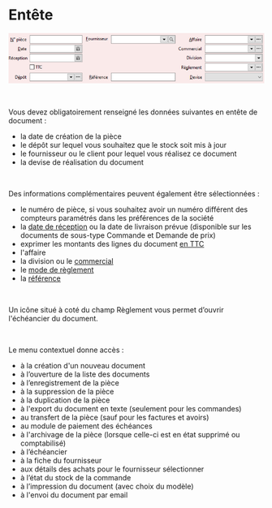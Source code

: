 # Entête

![](Entete.png)


 


Vous devez obligatoirement renseigné les données suivantes en entête 
 de document :


* la date de création de la pièce
* le dépôt sur lequel vous souhaitez que 
 le stock soit mis à jour
* le fournisseur ou le client pour lequel 
 vous réalisez ce document
* la devise de réalisation du document


 


Des informations complémentaires peuvent également être sélectionnées 
 :


* le numéro de pièce, si vous souhaitez avoir 
 un numéro différent des compteurs paramétrés dans les préférences 
 de la société
* la [date de 
 réception](DateReception.md) ou la date de livraison prévue (disponible sur les documents 
 de sous-type Commande et Demande de prix)
* exprimer les montants des lignes du document 
 [en TTC](EnTTC.md)
* l'affaire
* la division ou le [commercial](CommercialDocumentVente.md)
* le [mode 
 de règlement](ModeReglementTiers.md)
* la [référence](ReferenceDocument.md)


 


Un icône situé à coté du champ Règlement vous permet d’ouvrir l'échéancier 
 du document.


 


Le menu contextuel donne accès :


* à la création d'un nouveau document
* à l’ouverture de la liste des documents
* à l’enregistrement de la pièce
* à la suppression de la pièce
* à la duplication de la pièce
* à l'export du document en texte (seulement 
 pour les commandes)
* au transfert de la pièce (sauf pour les 
 factures et avoirs)
* au module de paiement des échéances
* à l'archivage de la pièce (lorsque celle-ci 
 est en état supprimé ou comptabilisé)
* à l’échéancier
* à la fiche du fournisseur
* aux détails des achats pour le fournisseur 
 sélectionner
* à l’état du stock de la commande
* à l’impression du document (avec choix 
 du modèle)
* à l'envoi du document par email


